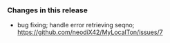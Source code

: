 ### Changes in this release

- bug fixing; handle error retrieving seqno; https://github.com/neodiX42/MyLocalTon/issues/7
